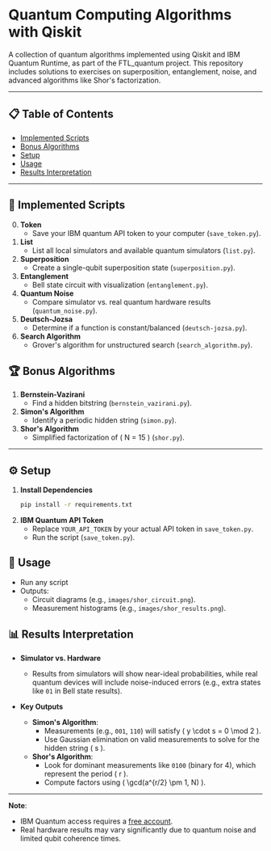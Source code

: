 # Quantum Computing Algorithms with Qiskit

A collection of quantum algorithms implemented using Qiskit and IBM Quantum Runtime, as part of the FTL_quantum project. This repository includes solutions to exercises on superposition, entanglement, noise, and advanced algorithms like Shor's factorization.

---

## 📋 Table of Contents

- [Implemented Scripts](#Implemented-Scripts)
- [Bonus Algorithms](#Bonus-Algorithms)
- [Setup](#Setup)
- [Usage](#Usage)
- [Results Interpretation](#Results-Interpretation)

---

## 🧮 Implemented Scripts

0. **Token**
   - Save your IBM quantum API token to your computer (`save_token.py`).
1. **List**
   - List all local simulators and available quantum simulators (`list.py`).
2. **Superposition**
   - Create a single-qubit superposition state (`superposition.py`).
3. **Entanglement**
   - Bell state circuit with visualization (`entanglement.py`).
4. **Quantum Noise**
   - Compare simulator vs. real quantum hardware results (`quantum_noise.py`).
5. **Deutsch-Jozsa**
   - Determine if a function is constant/balanced (`deutsch-jozsa.py`).
6. **Search Algorithm**
   - Grover's algorithm for unstructured search (`search_algorithm.py`).

## 🏆 Bonus Algorithms

1. **Bernstein-Vazirani**
   - Find a hidden bitstring (`bernstein_vazirani.py`).
2. **Simon's Algorithm**
   - Identify a periodic hidden string (`simon.py`).
3. **Shor's Algorithm**
   - Simplified factorization of \( N = 15 \) (`shor.py`).

---

## ⚙️ Setup

1. **Install Dependencies**
   ```bash
   pip install -r requirements.txt
   ```
2. **IBM Quantum API Token**
   - Replace `YOUR_API_TOKEN` by your actual API token in `save_token.py`.
   - Run the script (`save_token.py`).

## 🚀 Usage

- Run any script
- Outputs:
  - Circuit diagrams (e.g., `images/shor_circuit.png`).
  - Measurement histograms (e.g., `images/shor_results.png`).

## 📊 Results Interpretation

- **Simulator vs. Hardware**

  - Results from simulators will show near-ideal probabilities, while real quantum devices will include noise-induced errors (e.g., extra states like `01` in Bell state results).

- **Key Outputs**
  - **Simon's Algorithm**:
    - Measurements (e.g., `001`, `110`) will satisfy \( y \cdot s = 0 \mod 2 \).
    - Use Gaussian elimination on valid measurements to solve for the hidden string \( s \).
  - **Shor's Algorithm**:
    - Look for dominant measurements like `0100` (binary for 4), which represent the period \( r \).
    - Compute factors using \( \gcd(a^{r/2} \pm 1, N) \).

---

**Note**:

- IBM Quantum access requires a [free account](https://quantum-computing.ibm.com/).
- Real hardware results may vary significantly due to quantum noise and limited qubit coherence times.
